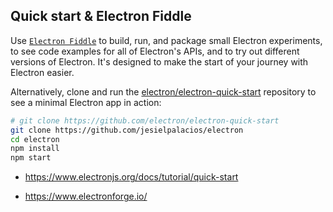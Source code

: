 ## Quick start & Electron Fiddle

Use [`Electron Fiddle`](https://github.com/electron/fiddle)
to build, run, and package small Electron experiments, to see code examples for all of Electron's APIs, and
to try out different versions of Electron. It's designed to make the start of your journey with
Electron easier.

Alternatively, clone and run the
[electron/electron-quick-start](https://github.com/electron/electron-quick-start)
repository to see a minimal Electron app in action:

```sh
# git clone https://github.com/electron/electron-quick-start
git clone https://github.com/jesielpalacios/electron
cd electron
npm install
npm start
```

- https://www.electronjs.org/docs/tutorial/quick-start

- https://www.electronforge.io/
